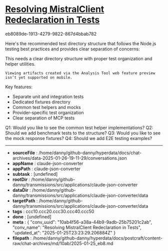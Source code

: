 # [Resolving MistralClient Redeclaration in Tests](https://claude.ai/chat/10ab4f56-a38a-44b9-9adb-25b75201c2ab)

eb8089de-1913-4279-9822-867d4bbab782

 Here's the recommended test directory structure that follows the Node.js testing best practices and provides clear separation of concerns:

<antThinking>This needs a clear directory structure with proper test organization and helper utilities.</antThinking>
```
Viewing artifacts created via the Analysis Tool web feature preview isn’t yet supported on mobile.
```



Key features:
- Separate unit and integration tests
- Dedicated fixtures directory
- Common test helpers and mocks
- Provider-specific test organization
- Clear separation of MCP tests

Q1: Would you like to see the common test helper implementations?
Q2: Should we add benchmark tests to the structure?
Q3: Would you like to see the mock response fixtures?
Q4: Should we add E2E testing examples?

---

* **sourceFile** : /home/danny/github-danny/hyperdata/docs/chat-archives/data-2025-01-26-19-11-29/conversations.json
* **appName** : claude-json-converter
* **appPath** : claude-json-converter
* **subtask** : [undefined]
* **rootDir** : /home/danny/github-danny/transmissions/src/applications/claude-json-converter
* **dataDir** : /home/danny/github-danny/transmissions/src/applications/claude-json-converter/data
* **targetPath** : /home/danny/github-danny/transmissions/src/applications/claude-json-converter/data
* **tags** : ccc10.ccc20.ccc30.ccc40.ccc50
* **done** : [undefined]
* **meta** : {
  "conv_uuid": "10ab4f56-a38a-44b9-9adb-25b75201c2ab",
  "conv_name": "Resolving MistralClient Redeclaration in Tests",
  "updated_at": "2025-01-25T23:23:29.206884Z"
}
* **filepath** : /home/danny/github-danny/hyperdata/docs/postcraft/content-raw/chat-archives/md/10ab/2025-01-25_eb8.md
